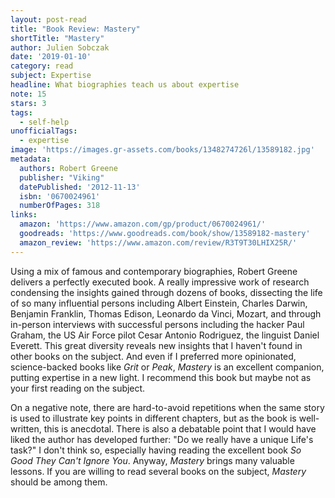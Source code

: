 ```yaml
---
layout: post-read
title: "Book Review: Mastery"
shortTitle: "Mastery"
author: Julien Sobczak
date: '2019-01-10'
category: read
subject: Expertise
headline: What biographies teach us about expertise
note: 15
stars: 3
tags:
  - self-help
unofficialTags:
  - expertise
image: 'https://images.gr-assets.com/books/1348274726l/13589182.jpg'
metadata:
  authors: Robert Greene
  publisher: "Viking"
  datePublished: '2012-11-13'
  isbn: '0670024961'
  numberOfPages: 318
links:
  amazon: 'https://www.amazon.com/gp/product/0670024961/'
  goodreads: 'https://www.goodreads.com/book/show/13589182-mastery'
  amazon_review: 'https://www.amazon.com/review/R3T9T30LHIX25R/'
---
```


Using a mix of famous and contemporary biographies, Robert Greene delivers a perfectly executed book. A really impressive work of research condensing the insights gained through dozens of books, dissecting the life of so many influential persons including Albert Einstein, Charles Darwin, Benjamin Franklin, Thomas Edison, Leonardo da Vinci, Mozart, and through in-person interviews with successful persons including the hacker Paul Graham, the US Air Force pilot Cesar Antonio Rodriguez, the linguist Daniel Everett. This great diversity reveals new insights that I haven't found in other books on the subject. And even if I preferred more opinionated, science-backed books like *Grit* or *Peak*, *Mastery* is an excellent companion, putting expertise in a new light. I recommend this book but maybe not as your first reading on the subject.

On a negative note, there are hard-to-avoid repetitions when the same story is used to illustrate key points in different chapters, but as the book is well-written, this is anecdotal. There is also a debatable point that I would have liked the author has developed further: "Do we really have a unique Life's task?" I don't think so, especially having reading the excellent book *So Good They Can't Ignore You*. Anyway, *Mastery* brings many valuable lessons. If you are willing to read several books on the subject, *Mastery* should be among them.
